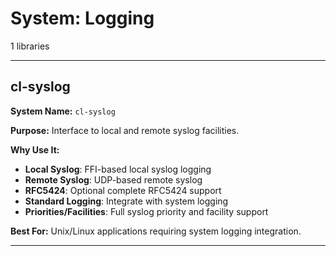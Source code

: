 # System: Logging

1 libraries

---

## cl-syslog

**System Name:** `cl-syslog`

**Purpose:** Interface to local and remote syslog facilities.

**Why Use It:**
- **Local Syslog**: FFI-based local syslog logging
- **Remote Syslog**: UDP-based remote syslog
- **RFC5424**: Optional complete RFC5424 support
- **Standard Logging**: Integrate with system logging
- **Priorities/Facilities**: Full syslog priority and facility support

**Best For:** Unix/Linux applications requiring system logging integration.

---


